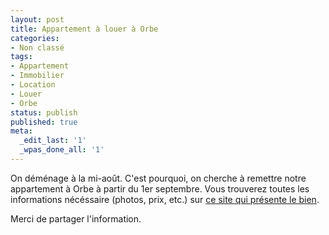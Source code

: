 ```yaml
---
layout: post
title: Appartement à louer à Orbe
categories:
- Non classé
tags:
- Appartement
- Immobilier
- Location
- Louer
- Orbe
status: publish
published: true
meta:
  _edit_last: '1'
  _wpas_done_all: '1'
---
```


On déménage à la mi-août. C'est pourquoi, on cherche à remettre notre appartement à Orbe à partir du 1er septembre. Vous trouverez toutes les informations nécéssaire (photos, prix, etc.) sur [ce site qui présente le bien](https://alienlebarge.github.io/fleursdelys/ "Appartement à louer à Orbe").

Merci de partager l'information.
